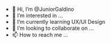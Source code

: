 - 👋 Hi, I’m @JuniorGaldino
- 👀 I’m interested in ...
- 🌱 I’m currently learning UX/UI Design
- 💞️ I’m looking to collaborate on ...
- 📫 How to reach me ...

<!---
JuniorGaldino/JuniorGaldino is a ✨ special ✨ repository because its `README.md` (this file) appears on your GitHub profile.
You can click the Preview link to take a look at your changes.
--->
